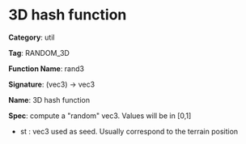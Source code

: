 # 3D hash function

**Category**: util

**Tag**: RANDOM_3D

**Function Name**: rand3

**Signature**: (vec3) -> vec3

**Name**: 3D hash function

**Spec**: compute a "random" vec3. Values will be in [0,1]

- st : vec3 used as seed. Usually correspond to the terrain position




